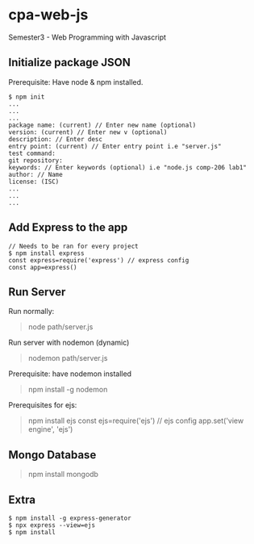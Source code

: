 # cpa-web-js
Semester3 - Web Programming with Javascript

## Initialize package JSON
Prerequisite: Have node & npm installed.
```
$ npm init
...
...
...
package name: (current) // Enter new name (optional)
version: (current) // Enter new v (optional)
description: // Enter desc
entry point: (current) // Enter entry point i.e "server.js"
test command: 
git repository:
keywords: // Enter keywords (optional) i.e "node.js comp-206 lab1"
author: // Name 
license: (ISC) 
...
...
...
```

## Add Express to the app
```
// Needs to be ran for every project
$ npm install express
const express=require('express') // express config
const app=express()
```


## Run Server
Run normally:
> node path/server.js

Run server with nodemon (dynamic)
> nodemon path/server.js

Prerequisite: have nodemon installed
> npm install -g nodemon

Prerequisites for ejs: 
> npm install ejs
> const ejs=require('ejs') // ejs config
> app.set('view engine', 'ejs')

## Mongo Database
> npm install mongodb

## Extra
```
$ npm install -g express-generator
$ npx express --view=ejs
$ npm install
```